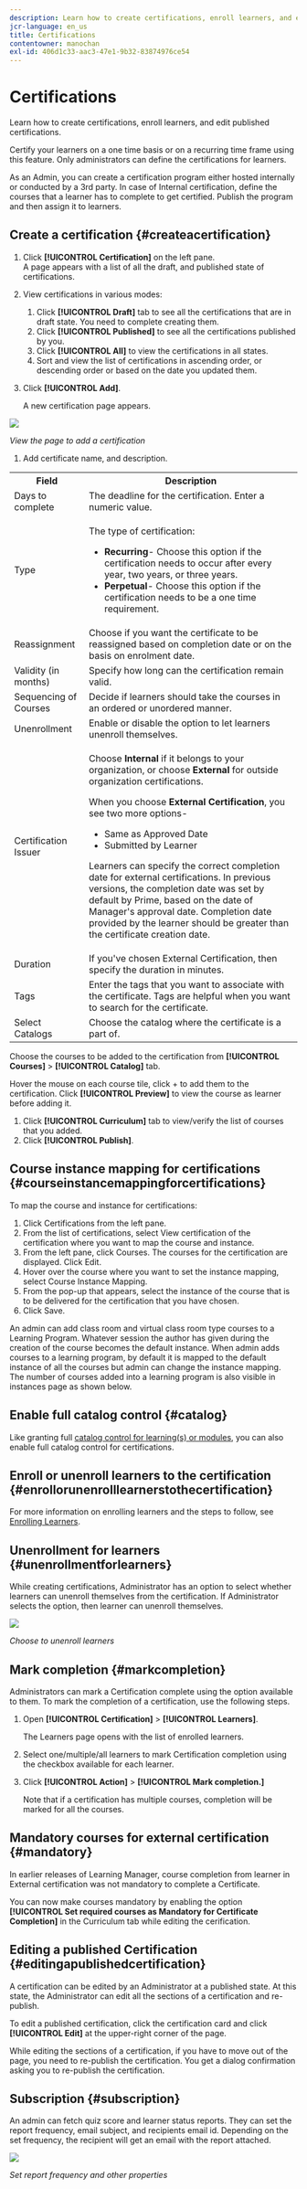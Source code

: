```yaml
---
description: Learn how to create certifications, enroll learners, and edit published certifications.
jcr-language: en_us
title: Certifications
contentowner: manochan
exl-id: 406d1c33-aac3-47e1-9b32-83874976ce54
---
```

# Certifications

Learn how to create certifications, enroll learners, and edit published certifications.

Certify your learners on a one time basis or on a recurring time frame using this feature. Only administrators can define the certifications for learners.

As an Admin, you can create a certification program either hosted internally or conducted by a 3rd party. In case of Internal certification, define the courses that a learner has to complete to get certified. Publish the program and then assign it to learners.

## Create a certification {#createacertification}

1. Click **[!UICONTROL Certification]** on the left pane.  
   A page appears with a list of all the draft, and published state of certifications.

1. View certifications in various modes:

   1. Click **[!UICONTROL Draft]** tab to see all the certifications that are in draft state. You need to complete creating them.
   1. Click **[!UICONTROL Published]** to see all the certifications published  by you.
   1. Click **[!UICONTROL All]** to view the certifications in all states.
   1. Sort and view the list of certifications in ascending order, or descending order or based on the date you updated them.

1. Click **[!UICONTROL Add]**.

   A new certification page appears.

![](assets/add-new-certification.png)

*View the page to add a certification*

1. Add certificate name, and description.

<table>
 <tbody>
  <tr>
   <th>Field</th>
   <th>Description</th>
  </tr>
  <tr>
   <td>Days to complete</td>
   <td>The deadline for the certification. Enter a numeric value.</td>
  </tr>
  <tr>
   <td>Type</td>
   <td>
    <p>The type of certification:</p>
    <ul>
     <li><b>Recurring</b>- Choose this option if the certification needs to occur after every year, two years, or three years.</li>
     <li><b>Perpetual</b>- Choose this option if the certification needs to be a one time requirement.</li>
    </ul></td>
  </tr>
  <tr>
   <td>Reassignment</td>
   <td>Choose if you want the certificate to be reassigned based on completion date or on the basis on enrolment date.<br></td>
  </tr>
  <tr>
   <td>Validity (in months) <br></td>
   <td>Specify how long can the certification remain valid.</td>
  </tr>
  <tr>
   <td>Sequencing of Courses<br></td>
   <td>Decide if learners should take the courses in an ordered or unordered manner.<br></td>
  </tr>
  <tr>
   <td>Unenrollment<br></td>
   <td>Enable or disable the option to let learners unenroll themselves.</td>
  </tr>
  <tr>
   <td>Certification Issuer<br></td>
   <td>
    <p>Choose <b>Internal</b> if it belongs to your organization, or choose <b>External</b> for outside organization certifications.</p>
    <p>When you choose <b>External Certification</b>, you see two more options-</p>
    <ul>
     <li>Same as Approved Date<br></li>
     <li>Submitted by Learner<br></li>
    </ul>
    <p>Learners can specify the correct completion date for external certifications. In previous versions, the completion date was set by default by Prime, based on the date of Manager's approval date. Completion date provided by the learner should be greater than the certificate creation date<span>.</span></p></td>
  </tr>
  <tr>
   <td>Duration</td>
   <td>If you've chosen External Certification, then specify the duration in minutes.</td>
  </tr>
  <tr>
   <td>Tags</td>
   <td>Enter the tags that you want to associate with the certificate. Tags are helpful when you want to search for the certificate.</td>
  </tr>
  <tr>
   <td>Select Catalogs<br></td>
   <td>Choose the catalog where the certificate is a part of.</td>
  </tr>
 </tbody>
</table>

Choose the courses to be added to the certification from **[!UICONTROL Courses]** > **[!UICONTROL Catalog]** tab.

Hover the mouse on each course tile, click + to add them to the certification. Click **[!UICONTROL Preview]** to view the course as learner before adding it.

1. Click **[!UICONTROL Curriculum]** tab to view/verify the list of courses that you added.
1. Click **[!UICONTROL Publish]**.

## Course instance mapping for certifications {#courseinstancemappingforcertifications}

To map the course and instance for certifications:

1. Click Certifications from the left pane.
1. From the list of certifications, select View certification of the certification where you want to map the course and instance.
1. From the left pane, click Courses. The courses for the certification are displayed. Click Edit.
1. Hover over the course where you want to set the instance mapping, select Course Instance Mapping.
1. From the pop-up that appears, select the instance of the course that is to be delivered for the certification that you have chosen.
1. Click Save.

An admin can add class room and virtual class room type courses to a Learning Program. Whatever session the author has given during the creation of the course becomes the default instance. When admin adds courses to a learning program, by default it is mapped to the default instance of all the courses but admin can change the instance mapping. The number of courses added into a learning program is also visible in instances page as shown below.

## Enable full catalog control {#catalog}

Like granting full [catalog control for learning(s) or modules](shared-catalog-full-control.md), you can also enable full catalog control for certifications.

## Enroll or unenroll learners to the certification {#enrollorunenrolllearnerstothecertification}

For more information on enrolling learners and the steps to follow, see [Enrolling Learners](courses.md#main-pars_header_1058138132).

## Unenrollment for learners {#unenrollmentforlearners}

While creating certifications, Administrator has an option to select whether learners can unenroll themselves from the certification. If Administrator selects the option, then learner can unenroll themselves. 

![](assets/unenrollment.png)

*Choose to unenroll learners*

## Mark completion {#markcompletion}

Administrators can mark a Certification complete using the option available to them. To mark the completion of a certification, use the following steps.

1. Open **[!UICONTROL Certification]** > **[!UICONTROL Learners]**.

   The Learners page opens with the list of enrolled learners.

1. Select one/multiple/all learners to mark Certification completion using the checkbox available for each learner.
1. Click  **[!UICONTROL Action]** > **[!UICONTROL Mark completion.]**

   Note that if a certification has multiple courses, completion will be marked for all the courses.

## Mandatory courses for external certification {#mandatory}

In earlier releases of Learning Manager, course completion from learner in External certification was not mandatory to complete a Certificate.

You can now make courses mandatory by enabling the option **[!UICONTROL Set required courses as Mandatory for Certificate Completion]** in the Curriculum tab while editing the cerification.

## Editing a published Certification {#editingapublishedcertification}

A certification can be edited by an Administrator at a published state. At this state, the Administrator can edit all the sections of a certification and re-publish. 

To edit a published certification, click the certification card and click **[!UICONTROL Edit]** at the upper-right corner of the page. 

While editing the sections of a certification, if you have to move out of the page, you need to re-publish the certification. You get a dialog confirmation asking you to re-publish the certification.

## Subscription {#subscription}

An admin can fetch quiz score and learner status reports. They can set the report frequency, email subject, and recipients email id. Depending on the set frequency, the recipient will get an email with the report attached.

![](assets/report-subscription.jpeg)

*Set report frequency and other properties*
